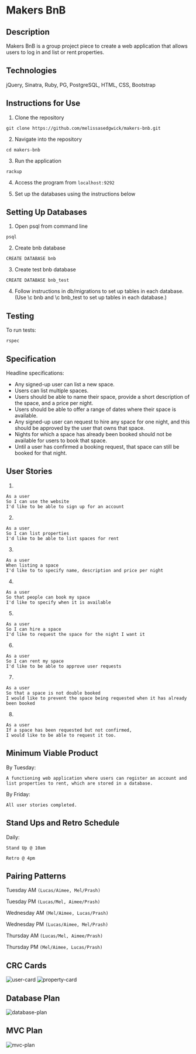 # Makers BnB #

## Description ##

Makers BnB is a group project piece to create a web application that allows users to log in and list or rent properties.

## Technologies ##

jQuery, Sinatra, Ruby, PG, PostgreSQL, HTML, CSS, Bootstrap

## Instructions for Use

1. Clone the repository

`git clone https://github.com/melissasedgwick/makers-bnb.git`

2. Navigate into the repository

`cd makers-bnb`

3. Run the application

`rackup`

4. Access the program from `localhost:9292`

5. Set up the databases using the instructions below


## Setting Up Databases ##

1. Open psql from command line

`psql`

2. Create bnb database

`CREATE DATABASE bnb`

3. Create test bnb database

`CREATE DATABASE bnb_test`

4. Follow instructions in db/migrations to set up tables in each database. (Use \\c bnb and \\c bnb_test to set up tables in each database.)

## Testing

To run tests:

`rspec`


## Specification ##

Headline specifications:
* Any signed-up user can list a new space.
* Users can list multiple spaces.
* Users should be able to name their space, provide a short description of the space, and a price per night.
* Users should be able to offer a range of dates where their space is available.
* Any signed-up user can request to hire any space for one night, and this should be approved by the user that owns that space.
* Nights for which a space has already been booked should not be available for users to book that space.
* Until a user has confirmed a booking request, that space can still be booked for that night.

## User Stories ##

1.
```
As a user
So I can use the website
I'd like to be able to sign up for an account
```
2.
```
As a user
So I can list properties
I'd like to be able to list spaces for rent
```
3.
```
As a user
When listing a space
I'd like to to specify name, description and price per night
```
4.
```
As a user
So that people can book my space
I'd like to specify when it is available
```
5.
```
As a user
So I can hire a space
I'd like to request the space for the night I want it
```
6.
```
As a user
So I can rent my space
I'd like to be able to approve user requests
```
7.
```
As a user
So that a space is not double booked
I would like to prevent the space being requested when it has already been booked
```
8.
```
As a user
If a space has been requested but not confirmed,
I would like to be able to request it too.
```

## Minimum Viable Product ##

By Tuesday:

`A functioning web application where users can register an account and list properties to rent, which are stored in a database.`

By Friday:

`All user stories completed.`

## Stand Ups and Retro Schedule ##

Daily:

`Stand Up @ 10am`

`Retro @ 4pm`

## Pairing Patterns ##

Tuesday AM `(Lucas/Aimee, Mel/Prash)`

Tuesday PM `(Lucas/Mel, Aimee/Prash)`

Wednesday AM `(Mel/Aimee, Lucas/Prash)`

Wednesday PM `(Lucas/Aimee, Mel/Prash)`

Thursday AM `(Lucas/Mel, Aimee/Prash)`

Thursday PM `(Mel/Aimee, Lucas/Prash)`

## CRC Cards ##
![user-card](public/user-card.png)
![property-card](public/property-card.png)

## Database Plan ##
![database-plan](public/database-plan.png)

## MVC Plan ##
![mvc-plan](public/mvc-plan.png)
